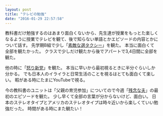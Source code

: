 ```yaml
---
layout: post
title: "テレビの勉強"
date: "2016-01-29 22:57:58"
---
```

教科書だけ勉強するのはあまり面白くないから、先生達が授業をもっとた楽しくなるように授業でテレビを観て、後で知らない単語とかエピソードの内容とかについて話す。
先学期B組で少し「[素敵な選タクシー]」を観た。
本当に面白くて全部を観たかった。
クラスで少しだけ観たから後でアパートで3,4日間に全部を観た。

他の時に「[怒り新党]」を観た。
本当に早いから最初視るときに半分ぐらいしか分かる。
でも日本人のイライラと日常生活のことを視るはとても面白くて楽しい。
暇がある時にたまにYouTubeで視る。

今の教科書のユニットは「父親の育児参加」についてので今週「[残念な夫]」の最初のエピソードを観た。
少し早くて全部の言葉が分からないけど、面白い。
日本のステレオタイプとアメリカのステレオタイプは時々近いから楽しくていい勉強だった。
時間がある時にまた観たい！

[怒り新党]: http://www.tv-asahi.co.jp/ikari/
[残念な夫]: http://www.fujitv.co.jp/zannen/index.html
[素敵な選タクシー]: http://www.ktv.jp/sentaxi/index.html
